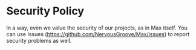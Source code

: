 # Security Policy

In a way, even we value the security of our projects, as in Max itself. You can use Issues (https://github.com/NervousGroove/Max/issues) to report security problems as well.
